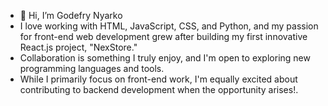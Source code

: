 - 👋 Hi, I’m Godefry Nyarko
- I love working with HTML, JavaScript, CSS, and Python, and my passion for front-end web development grew after building my first innovative React.js project, "NexStore."
- Collaboration is something I truly enjoy, and I'm open to exploring new programming languages and tools.
- While I primarily focus on front-end work, I'm equally excited about contributing to backend development when the opportunity arises!.

<!---
gnyarko-dev/gnyarko-dev is a ✨ special ✨ repository because its `README.md` (this file) appears on your GitHub profile.
You can click the Preview link to take a look at your changes.
--->
